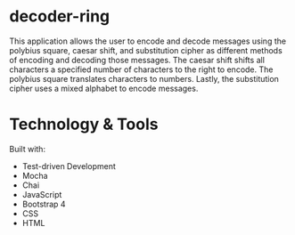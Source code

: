 # decoder-ring

This application allows the user to encode and decode messages using the polybius square, caesar shift, and substitution cipher as different methods of encoding and decoding those messages. The caesar shift shifts all characters a specified number of characters to the right to encode. The polybius square translates characters to numbers. Lastly, the substitution cipher uses a mixed alphabet to encode messages.

# Technology & Tools
Built with:
* Test-driven Development
* Mocha
* Chai
* JavaScript
* Bootstrap 4
* CSS
* HTML
